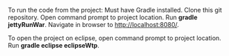 To run the code from the project: Must have Gradle installed. Clone this git repository. Open command prompt to project location. Run **gradle jettyRunWar**. Navigate in browser to [http://localhost:8080/](http://localhost:8080/).

To open the project on eclipse, open command prompt to project location. Run **gradle eclipse eclipseWtp**.
